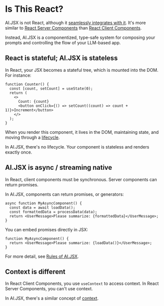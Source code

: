 # Is This React?

AI.JSX is not React, although it [seamlessly integrates with it](https://www.loom.com/share/79ca3706839049a2beaf70f75950f86f). It's more similar to [React Server Components](https://www.patterns.dev/posts/react-server-components) than [React Client Components](https://www.patterns.dev/posts/client-side-rendering).

Instead, AI.JSX is a componentized, type-safe system for composing your prompts and controlling the flow of your LLM-based app.

## React is stateful; AI.JSX is stateless

In React, your JSX becomes a stateful tree, which is mounted into the DOM. For instance:

```tsx
function Counter() {
  const [count, setCount] = useState(0);
  return (
    <>
      Count: {count}
      <button onClick={() => setCount((count) => count + 1)}>Increment</button>
    </>
  );
}
```

When you render this component, it lives in the DOM, maintaining state, and moving through a [lifecycle](https://react.dev/learn/lifecycle-of-reactive-effects).

In AI.JSX, there's no lifecycle. Your component is stateless and renders exactly once.

## AI.JSX is async / streaming native

In React, client components must be synchronous. Server components can return promises.

In AI.JSX, components can return promises, or generators:

```tsx
async function MyAsyncComponent() {
  const data = await loadData();
  const formattedData = processData(data);
  return <UserMessage>Please summarize: {formattedData}</UserMessage>;
}
```

You can embed promises directly in JSX:

```tsx
function MyAsyncComponent() {
  return <UserMessage>Please summarize: {loadData()}</UserMessage>;
}
```

For more detail, see [Rules of AI.JSX](guides/rules-of-jsx.md).

## Context is different

In React Client Components, you use `useContext` to access context.
In React Server Components, you can't use context.

In AI.JSX, there's a similar concept of [context](guides/rules-of-jsx.md#context).
